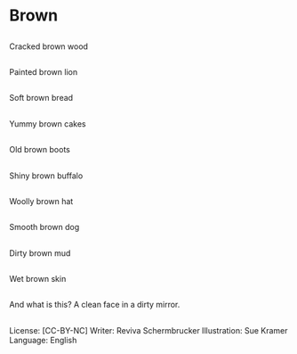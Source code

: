 # Brown

##
Cracked brown wood

##
Painted brown lion

##
Soft brown bread

##
Yummy brown cakes

##
Old brown boots

##
Shiny brown buffalo

##
Woolly brown hat

##
Smooth brown dog

##
Dirty brown mud

##
Wet brown skin

##
And what is this? A clean face in a dirty mirror.

##
License: [CC-BY-NC]
Writer: Reviva Schermbrucker
Illustration: Sue Kramer
Language: English
